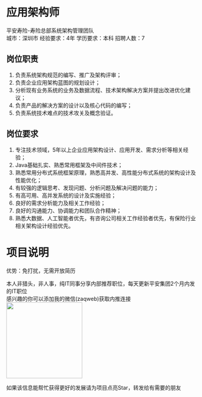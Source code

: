 # 应用架构师
平安寿险-寿险总部系统架构管理团队  
城市：深圳市 经验要求：4年 学历要求：本科  招聘人数：7

## 岗位职责
1. 负责系统架构规范的编写、推广及架构评审；   
2. 负责企业应用架构蓝图的规划设计；   
3. 分析现有业务系统的业务及数据流程、技术架构解决方案并提出改进优化建议；   
4. 负责产品的解决方案的设计以及核心代码的编写；   
5. 负责系统技术难点的技术攻关及概念验证。

## 岗位要求
1. 专注技术领域，5年以上企业应用架构设计、应用开发、需求分析等相关经验；   
2. Java基础扎实、熟悉常用框架及中间件技术；   
3. 熟悉常用分布式系统框架原理，熟悉高并发、高性能分布式系统的架构设计及性能优化；   
5. 有较强的逻辑思考、发现问题、分析问题及解决问题的能力；   
6. 有高可用、高并发系统的设计及实施经验；   
7. 良好的需求分析能力及相关工作经验；   
8. 良好的沟通能力、协调能力和团队合作精神；   
7. 熟悉大数据、人工智能者优先，有咨询公司相关工作经验者优先，有保险行业相关架构设计经验优先。

# 项目说明

优势：免打扰，无需开放简历

本人非猎头，非人事，纯IT同事分享内部推荐职位，每天更新平安集团2个月内发的IT职位  
感兴趣的你可以添加我的微信(zaqweb)获取内推连接  
<img src="https://github.com/zaqweb/PA-IT-JOBS/blob/master/WechatICode.jpeg"  height="200" width="200">

如果该信息能帮忙获得更好的发展请为项目点亮Star，转发给有需要的朋友




